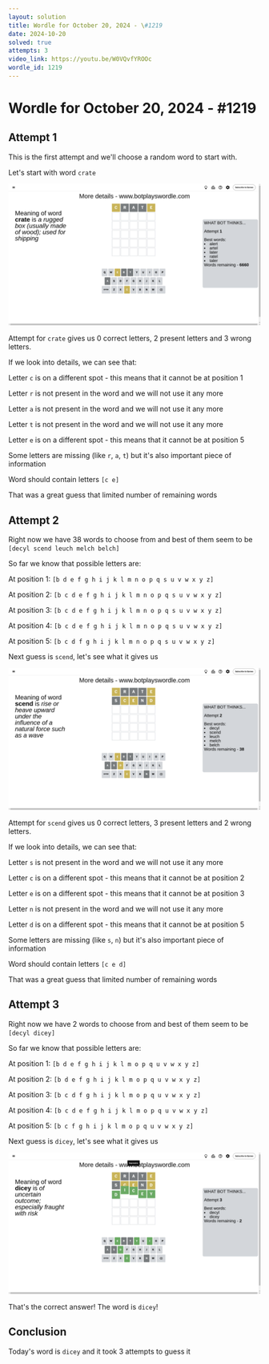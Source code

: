 ```yaml
---
layout: solution
title: Wordle for October 20, 2024 - \#1219
date: 2024-10-20
solved: true
attempts: 3
video_link: https://youtu.be/W0VQvfYROOc
wordle_id: 1219
---
```


# Wordle for October 20, 2024 - \#1219

## Attempt 1

This is the first attempt and we'll choose a random word to start with.

Let's start with word `crate`

![Attempt 1](2024-10-20/attempt-1.png)

Attempt for `crate` gives us 0 correct letters, 2 present letters and 3 wrong letters.

If we look into details, we can see that:

Letter `c` is on a different spot - this means that it cannot be at position 1

Letter `r` is not present in the word and we will not use it any more

Letter `a` is not present in the word and we will not use it any more

Letter `t` is not present in the word and we will not use it any more

Letter `e` is on a different spot - this means that it cannot be at position 5

Some letters are missing (like `r`, `a`, `t`) but it's also important piece of information

Word should contain letters `[c e]`

That was a great guess that limited number of remaining words



## Attempt 2

Right now we have 38 words to choose from and best of them seem to be `[decyl scend leuch melch belch]`

So far we know that possible letters are:

At position 1: `[b d e f g h i j k l m n o p q s u v w x y z]`

At position 2: `[b c d e f g h i j k l m n o p q s u v w x y z]`

At position 3: `[b c d e f g h i j k l m n o p q s u v w x y z]`

At position 4: `[b c d e f g h i j k l m n o p q s u v w x y z]`

At position 5: `[b c d f g h i j k l m n o p q s u v w x y z]`

Next guess is `scend`, let's see what it gives us

![Attempt 2](2024-10-20/attempt-2.png)

Attempt for `scend` gives us 0 correct letters, 3 present letters and 2 wrong letters.

If we look into details, we can see that:

Letter `s` is not present in the word and we will not use it any more

Letter `c` is on a different spot - this means that it cannot be at position 2

Letter `e` is on a different spot - this means that it cannot be at position 3

Letter `n` is not present in the word and we will not use it any more

Letter `d` is on a different spot - this means that it cannot be at position 5

Some letters are missing (like `s`, `n`) but it's also important piece of information

Word should contain letters `[c e d]`

That was a great guess that limited number of remaining words



## Attempt 3

Right now we have 2 words to choose from and best of them seem to be `[decyl dicey]`

So far we know that possible letters are:

At position 1: `[b d e f g h i j k l m o p q u v w x y z]`

At position 2: `[b d e f g h i j k l m o p q u v w x y z]`

At position 3: `[b c d f g h i j k l m o p q u v w x y z]`

At position 4: `[b c d e f g h i j k l m o p q u v w x y z]`

At position 5: `[b c f g h i j k l m o p q u v w x y z]`

Next guess is `dicey`, let's see what it gives us

![Attempt 3](2024-10-20/attempt-3.png)

That's the correct answer! The word is `dicey`!

## Conclusion

Today's word is `dicey` and it took 3 attempts to guess it

